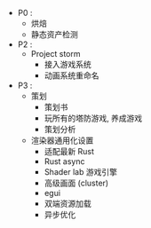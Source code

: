 - P0 : 
	- 烘焙
	- 静态资产检测
- P2 : 
	- Project storm
		- 接入游戏系统
		- 动画系统重命名
- P3 : 
	- 策划
		- 策划书
		- 玩所有的塔防游戏, 养成游戏
		- 策划分析
	- 渲染器通用化设置 
		- 适配最新 Rust
		- Rust async
		- Shader lab 游戏引擎
		- 高级画面 (cluster)
		- egui
		- 双端资源加载
		- 异步优化